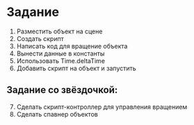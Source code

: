 # Задание

1. Разместить объект на сцене
2. Создать скрипт
3. Написать код для вращение объекта
4. Вынести данные в константы
5. Использовать Time.deltaTime
6. Добавить скрипт на объект и запустить

## Задание со звёздочкой:

7. Сделать скрипт-контроллер для управления вращением
8. Сделать спавнер объектов